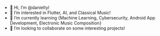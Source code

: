 - 👋 Hi, I’m @danieltyl
- 👀 I’m interested in Flutter, AI, and Classical Music!
- 🌱 I’m currently learning {Machine Learning, Cybersecurity, Android App Development, Electronic Music Composition}
- 💞️ I’m looking to collaborate on some interesting projects!

<!---
danieltyl/danieltyl is a ✨ special ✨ repository because its `README.md` (this file) appears on your GitHub profile.
You can click the Preview link to take a look at your changes.
--->
